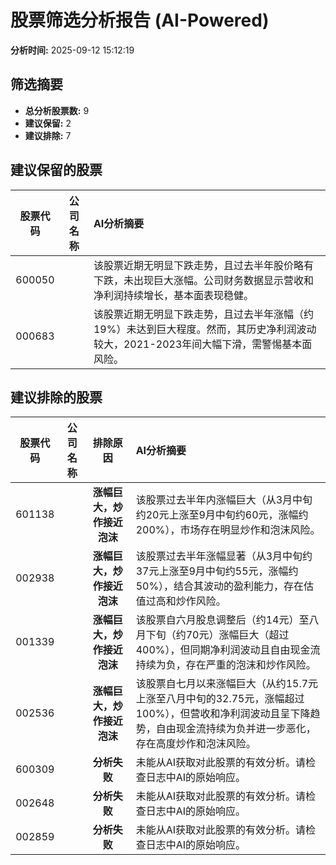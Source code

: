 # 股票筛选分析报告 (AI-Powered)

**分析时间:** 2025-09-12 15:12:19

## 筛选摘要

- **总分析股票数:** 9
- **建议保留:** 2
- **建议排除:** 7

## 建议保留的股票

| 股票代码 | 公司名称 | AI分析摘要 |
|:---:|:---:|:---|
| 600050 |  | 该股票近期无明显下跌走势，且过去半年股价略有下跌，未出现巨大涨幅。公司财务数据显示营收和净利润持续增长，基本面表现稳健。 |
| 000683 |  | 该股票近期无明显下跌走势，且过去半年涨幅（约19%）未达到巨大程度。然而，其历史净利润波动较大，2021-2023年间大幅下滑，需警惕基本面风险。 |

## 建议排除的股票

| 股票代码 | 公司名称 | 排除原因 | AI分析摘要 |
|:---:|:---:|:---:|:---|
| 601138 |  | **涨幅巨大，炒作接近泡沫** | 该股票过去半年内涨幅巨大（从3月中旬约20元上涨至9月中旬约60元，涨幅约200%），市场存在明显炒作和泡沫风险。 |
| 002938 |  | **涨幅巨大，炒作接近泡沫** | 该股票过去半年涨幅显著（从3月中旬约37元上涨至9月中旬约55元，涨幅约50%），结合其波动的盈利能力，存在估值过高和炒作风险。 |
| 001339 |  | **涨幅巨大，炒作接近泡沫** | 该股票自六月股息调整后（约14元）至八月下旬（约70元）涨幅巨大（超过400%），但同期净利润波动且自由现金流持续为负，存在严重的泡沫和炒作风险。 |
| 002536 |  | **涨幅巨大，炒作接近泡沫** | 该股票自七月以来涨幅巨大（从约15.7元上涨至八月中旬的32.75元，涨幅超过100%），但营收和净利润波动且呈下降趋势，自由现金流持续为负并进一步恶化，存在高度炒作和泡沫风险。 |
| 600309 |  | **分析失败** | 未能从AI获取对此股票的有效分析。请检查日志中AI的原始响应。 |
| 002648 |  | **分析失败** | 未能从AI获取对此股票的有效分析。请检查日志中AI的原始响应。 |
| 002859 |  | **分析失败** | 未能从AI获取对此股票的有效分析。请检查日志中AI的原始响应。 |

